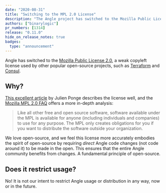 ```yaml
---
date: "2020-08-31"
title: "Switching to the MPL 2.0 License"
description: "The Angle project has switched to the Mozilla Public License 2.0"
authors: ["binarylogic"]
pr_numbers: [1314]
release: "0.11.0"
hide_on_release_notes: true
badges:
  type: "announcement"
---
```


Angle has switched to the [Mozilla Public License 2.0][urls.mpl_20],
a weak copyleft license used by other popular open-source projects, such as
[Terraform][urls.terraform_license] and [Consul][urls.consul_license].

## Why?

[This excellent article][urls.mpl_20_post] by Julien Ponge describes the license
well, and the [Mozilla MPL 2.0 FAQ][urls.mpl_faq] offers a more in-depth
analysis:

> Like all other free and open source software, software available under the MPL
> is available for anyone (including individuals and companies) to use for any
> purpose. The MPL only creates obligations for you if you want to distribute
> the software outside your organization.

We love open-source, and we feel this license more accurately embodies the
spirit of open-source by requiring _direct_ Angle code changes (not code around
it) to be made in the open. This ensures that the entire Angle community
benefits from changes. A fundamental principle of open-source.

## Does it restrict usage?

No! It is not our intent to restrict Angle usage or distribution in any way,
now or in the future.

[urls.consul_license]: https://github.com/hashicorp/consul/blob/master/LICENSE
[urls.mpl_20]: https://www.mozilla.org/en-US/MPL/2.0/
[urls.mpl_20_post]: https://julien.ponge.org/blog/mozilla-public-license-v2-a-good-middleground/
[urls.mpl_faq]: https://www.mozilla.org/en-US/MPL/2.0/FAQ/
[urls.terraform_license]: https://github.com/hashicorp/terraform/blob/master/LICENSE
